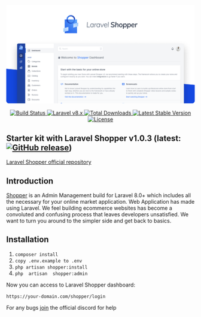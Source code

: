 
<p align="center">
    <a href="https://laravelshopper.io" title="Shopper Dashboard Screenshoot"><img src="https://github.com/shopperlabs/art/blob/main/socialcard.png"></a>
</p>

<p align="center">
    <a href="https://github.com/shopperlabs/framework/actions">
        <img src="https://github.com/shopperlabs/framework/workflows/tests/badge.svg" alt="Build Status">
    </a>
    <a href="https://laravel.com">
        <img alt="Laravel v8.x" src="https://img.shields.io/badge/Laravel-v8.x-FF2D20">
    </a>
    <a href="https://packagist.org/packages/shopper/framework">
        <img src="https://img.shields.io/packagist/dt/shopper/framework" alt="Total Downloads">
    </a>
    <a href="https://packagist.org/packages/shopper/framework">
        <img src="https://img.shields.io/packagist/v/shopper/framework" alt="Latest Stable Version">
    </a>
    <a href="https://packagist.org/packages/shopper/framework">
        <img src="https://img.shields.io/packagist/l/shopper/framework" alt="License">
    </a>
</p>

## Starter kit with Laravel Shopper v1.0.3 (latest: [![GitHub release](https://img.shields.io/github/release/shopperlabs/framework.svg)](https://github.com/shopperlabs/framework/releases/))

[Laravel Shopper official repository](https://github.com/shopperlabs/framework)

## Introduction

[Shopper](https://laravelshopper.io) is an Admin Management build for Laravel 8.0+ which includes all the necessary for your online market application.
Web Application has made using Laravel. We feel building ecommerce websites has become a convoluted and confusing process that leaves developers unsatisfied.
We want to turn you around to the simpler side and get back to basics.

## Installation

 1. ``composer install``
 2. ``copy .env.example to .env``
 3. ``php artisan shopper:install``
 4. ``php  artisan  shopper:admin``

Now you can access to Laravel Shopper dashboard:

```shell
https://your-domain.com/shopper/login
```
For any bugs [join](https://discord.gg/3GSUaM3jWv) the official discord for help
